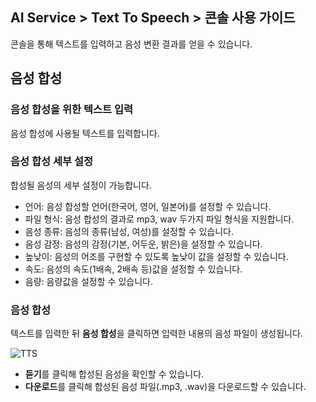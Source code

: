 ## AI Service > Text To Speech > 콘솔 사용 가이드

콘솔을 통해 텍스트를 입력하고 음성 변환 결과를 얻을 수 있습니다.

## 음성 합성

### 음성 합성을 위한 텍스트 입력

음성 합성에 사용될 텍스트를 입력합니다.

### 음성 합성 세부 설정

합성될 음성의 세부 설정이 가능합니다.

* 언어: 음성 합성할 언어(한국어, 영어, 일본어)를 설정할 수 있습니다.
* 파일 형식: 음성 합성의 결과로 mp3, wav 두가지 파일 형식을 지원합니다.
* 음성 종류: 음성의 종류(남성, 여성)를 설정할 수 있습니다.
* 음성 감정: 음성의 감정(기본, 어두운, 밝은)을 설정할 수 있습니다.
* 높낮이: 음성의 어조를 구현할 수 있도록 높낮이 값을 설정할 수 있습니다.
* 속도: 음성의 속도(1배속, 2배속 등)값을 설정할 수 있습니다.
* 음량: 음량값을 설정할 수 있습니다.

### 음성 합성

텍스트를 입력한 뒤 **음성 합성**을 클릭하면 입력한 내용의 음성 파일이 생성됩니다.

![TTS](http://static.toastoven.net/prod_speech/tts_console_ko.png)

* **듣기**를 클릭해 합성된 음성을 확인할 수 있습니다.
* **다운로드**를 클릭해 합성된 음성 파일(.mp3, .wav)을 다운로드할 수 있습니다.
